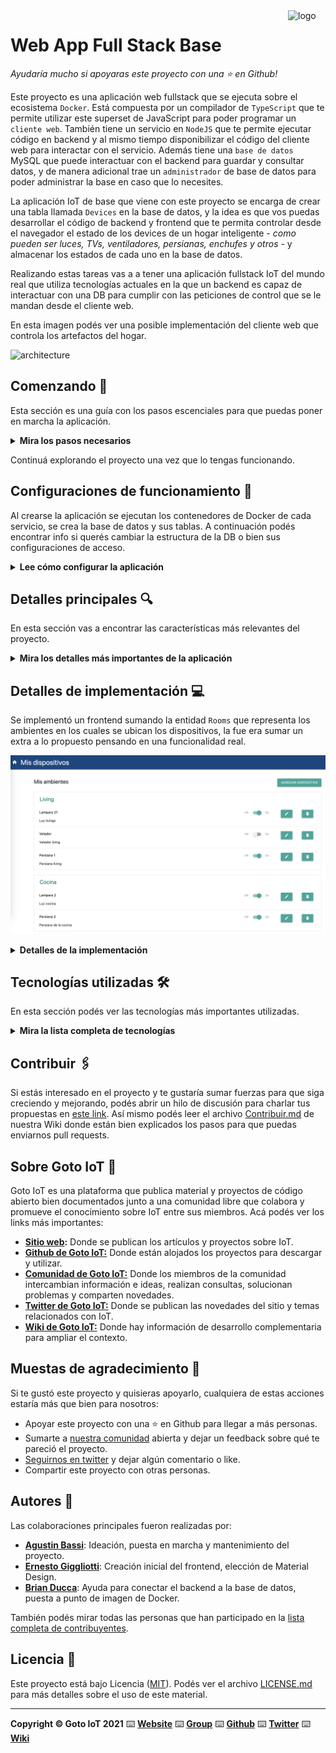 <a href="https://www.gotoiot.com/">
    <img src="doc/gotoiot-logo.png" alt="logo" title="Goto IoT" align="right" width="60" height="60" />
</a>

Web App Full Stack Base
=======================

*Ayudaría mucho si apoyaras este proyecto con una ⭐ en Github!*

Este proyecto es una aplicación web fullstack que se ejecuta sobre el ecosistema `Docker`. Está compuesta por un compilador de `TypeScript` que te permite utilizar este superset de JavaScript para poder programar un `cliente web`. También tiene un servicio en `NodeJS` que te permite ejecutar código en backend y al mismo tiempo disponibilizar el código del cliente web para interactar con el servicio. Además tiene una `base de datos` MySQL que puede interactuar con el backend para guardar y consultar datos, y de manera adicional trae un `administrador` de base de datos para poder administrar la base en caso que lo necesites.

La aplicación IoT de base que viene con este proyecto se encarga de crear una tabla llamada `Devices` en la base de datos, y la idea es que vos puedas desarrollar el código de backend y frontend que te permita controlar desde el navegador el estado de los devices de un hogar inteligente - *como pueden ser luces, TVs, ventiladores, persianas, enchufes y otros* - y almacenar los estados de cada uno en la base de datos. 

Realizando estas tareas vas a a tener una aplicación fullstack IoT del mundo real que utiliza tecnologías actuales en la que un backend es capaz de interactuar con una DB para cumplir con las peticiones de control que se le mandan desde el cliente web.

En esta imagen podés ver una posible implementación del cliente web que controla los artefactos del hogar.

![architecture](doc/webapp-example-1.png)

## Comenzando 🚀

Esta sección es una guía con los pasos escenciales para que puedas poner en marcha la aplicación.

<details><summary><b>Mira los pasos necesarios</b></summary><br>

### Instalar las dependencias

Para correr este proyecto es necesario que instales `Docker` y `Docker Compose`. 

En [este artículo](https://www.gotoiot.com/pages/articles/docker_installation_linux/) publicado en nuestra web están los detalles para instalar Docker y Docker Compose en una máquina Linux. Si querés instalar ambas herramientas en una Raspberry Pi podés seguir [este artículo](https://www.gotoiot.com/pages/articles/rpi_docker_installation) de nuestra web que te muestra todos los pasos necesarios.

En caso que quieras instalar las herramientas en otra plataforma o tengas algún incoveniente, podes leer la documentación oficial de [Docker](https://docs.docker.com/get-docker/) y también la de [Docker Compose](https://docs.docker.com/compose/install/).

Continua con la descarga del código cuando tengas las dependencias instaladas y funcionando.

### Descargar el código

Para descargar el código, lo más conveniente es que realices un `fork` de este proyecto a tu cuenta personal haciendo click en [este link](https://github.com/gotoiot/app-fullstack-base/fork). Una vez que ya tengas el fork a tu cuenta, descargalo con este comando (acordate de poner tu usuario en el link):

```
git clone https://github.com/USER/app-fullstack-base.git
```

> En caso que no tengas una cuenta en Github podes clonar directamente este repo.

### Ejecutar la aplicación

Para ejecutar la aplicación tenes que correr el comando `docker-compose up` desde la raíz del proyecto. Este comando va a descargar las imágenes de Docker de node, de typescript, de la base datos y del admin de la DB, y luego ponerlas en funcionamiento. 

Para acceder al cliente web ingresa a a la URL [http://localhost:8000/](http://localhost:8000/) y para acceder al admin de la DB accedé a [localhost:8001/](http://localhost:8001/). 

Si pudiste acceder al cliente web y al administrador significa que la aplicación se encuentra corriendo bien. 

> Si te aparece un error la primera vez que corres la app, deteńe el proceso y volvé a iniciarla. Esto es debido a que el backend espera que la DB esté creada al iniciar, y en la primera ejecución puede no alcanzar a crearse. A partir de la segunda vez el problema queda solucionado.

</details>

Continuá explorando el proyecto una vez que lo tengas funcionando.

## Configuraciones de funcionamiento 🔩

Al crearse la aplicación se ejecutan los contenedores de Docker de cada servicio, se crea la base de datos y sus tablas. A continuación podés encontrar info si querés cambiar la estructura de la DB o bien sus configuraciones de acceso.

<details><summary><b>Lee cómo configurar la aplicación</b></summary><br>

### Configuración de la DB

Como ya comprobaste, para acceder PHPMyAdmin tenés que ingresar en la URL [localhost:8001/](http://localhost:8001/). En el login del administrador, el usuario para acceder a la db es `root` y contraseña es la variable `MYSQL_ROOT_PASSWORD` del archivo `docker-compose.yml`.

Para el caso del servicio de NodeJS que se comunica con la DB fijate que en el archivo `src/backend/mysql-connector.js` están los datos de acceso para ingresar a la base.

Si quisieras cambiar la contraseña, puertos, hostname u otras configuraciones de la DB deberías primero modificar el servicio de la DB en el archivo `docker-compose.yml` y luego actualizar las configuraciones para acceder desde PHPMyAdmin y el servicio de NodeJS.

### Estructura de la DB

Al iniciar el servicio de la base de datos, si esta no está creada toma el archivo que se encuentra en `db/dumps/smart_home.sql` para crear la base de datos automáticamente.

En ese archivo está la configuración de la tabla `Devices` y otras configuraciones más. Si quisieras cambiar algunas configuraciones deberías modificar este archivo y crear nuevamente la base de datos para que se tomen en cuenta los cambios.

Tené en cuenta que la base de datos se crea con permisos de superusuario por lo que no podrías borrar el directorio con tu usuario de sistema, para eso debés hacerlo con permisos de administrador. En ese caso podés ejecutar el comando `sudo rm -r db/data` para borrar el directorio completo.

</details>


## Detalles principales 🔍

En esta sección vas a encontrar las características más relevantes del proyecto.

<details><summary><b>Mira los detalles más importantes de la aplicación</b></summary><br>
<br>

### Arquitectura de la aplicación

Como ya pudiste ver, la aplicación se ejecuta sobre el ecosistema Docker, y en esta imagen podés ver el diagrama de arquitectura.

![architecture](doc/architecture.png)

### El cliente web

El cliente web es una Single Page Application que se comunica con el servicio en NodeJS mediante JSON a través de requests HTTP. Puede consultar el estado de dispositivos en la base de datos (por medio del servicio en NodeJS) y también cambiar el estado de los mismos. Los estilos del código están basados en **Material Design**.

### El servicio web

El servicio en **NodeJS** posee distintos endpoints para comunicarse con el cliente web mediante requests HTTP enviando **JSON** en cada transacción. Procesando estos requests es capaz de comunicarse con la base de datos para consultar y controlar el estado de los dispositivos, y devolverle una respuesta al cliente web también en formato JSON. Así mismo el servicio es capaz de servir el código del cliente web.

### La base de datos

La base de datos se comunica con el servicio de NodeJS y permite almacenar el estado de los dispositivos en la tabla **Devices**. Ejecuta un motor **MySQL versión 5.7** y permite que la comunicación con sus clientes pueda realizarse usando usuario y contraseña en texto plano. En versiones posteriores es necesario brindar claves de acceso, por este motivo la versión 5.7 es bastante utilizada para fases de desarrollo.

### El administrador de la DB

Para esta aplicación se usa **PHPMyAdmin**, que es un administrador de base de datos web muy utilizado y que podés utilizar en caso que quieras realizar operaciones con la base, como crear tablas, modificar columnas, hacer consultas y otras cosas más.

### El compilador de TypeScript

**TypeScript** es un lenguaje de programación libre y de código abierto desarrollado y mantenido por Microsoft. Es un superconjunto de JavaScript, que esencialmente añade tipos estáticos y objetos basados en clases. Para esta aplicación se usa un compilador de TypeScript basado en una imagen de [Harmish](https://hub.docker.com/r/harmish) en Dockerhub, y está configurado para monitorear en tiempo real los cambios que se realizan sobre el directorio **src/frontend/ts** y automáticamente generar código compilado a JavaScript en el directorio  **src/frontend/js**. Los mensajes del compilador aparecen automáticamente en la terminal al ejecutar el comando **docker-compose up**.

### Ejecución de servicios

Los servicios de la aplicación se ejecutan sobre **contenedores de Docker**, así se pueden desplegar de igual manera en diferentes plataformas. Los detalles sobre cómo funcionan los servicios los podés ver directamente en el archivo **docker-compose.yml**.

### Organización del proyecto

En la siguiente ilustración podés ver cómo está organizado el proyecto para que tengas en claro qué cosas hay en cada lugar.

```sh
├── db                          # directorio de la DB
│   ├── data                    # estructura y datos de la DB
│   └── dumps                   # directorio de estructuras de la DB
│       └── smart_home.sql      # estructura con la base de datos "smart_home"
├── doc                         # documentacion general del proyecto
└── src                         # directorio codigo fuente
│   ├── backend                 # directorio para el backend de la aplicacion
│   │   ├── index.js            # codigo principal del backend
│   │   ├── mysql-connector.js  # codigo de conexion a la base de datos
│   │   ├── package.json        # configuracion de proyecto NodeJS
│   │   └── package-lock.json   # configuracion de proyecto NodeJS
│   └── frontend                # directorio para el frontend de la aplicacion
│       ├── js                  # codigo javascript que se compila automáticamente
│       ├── static              # donde alojan archivos de estilos, imagenes, fuentes, etc.
│       ├── ts                  # donde se encuentra el codigo TypeScript a desarrollar
│       └── index.html          # archivo principal del cliente HTML
├── docker-compose.yml          # archivo donde se aloja la configuracion completa
├── README.md                   # este archivo
├── CHANGELOG.md                # archivo para guardar los cambios del proyecto
├── LICENSE.md                  # licencia del proyecto
```

> No olvides ir poniendo tus cambios en el archivo `CHANGELOG.md` a medida que avanzas en el proyecto.

</details>

## Detalles de implementación 💻
Se implementó un frontend sumando la entidad `Rooms` que representa los ambientes en los cuales se ubican los dispositivos, la fue era sumar un extra a lo propuesto pensando en una funcionalidad real.

![implementación](doc/webapp-implementada.png)


<details><summary><b>Detalles de la implementación</b></summary><br>

### Agregar un dispositivo

Para agregar un dispositivo solo hay que clicar en "Agregar dispositivo" y completar el formulario.

![sumar dispositivo](doc/webapp-sumar-dispositivo.png)


Esto va a hacer un apicall que insertará el registro en la base de datos, y posteriormente otro que refrescará la interfaz.

El mismo formulario se usa para la edición de dispositivos, así que se implementó lógica para mantener la consistencia de la experiencia.

### Frontend

En el frontend me basé en la aplicación [ceiot_base](https://github.com/cpantel/ceiot_base). Se aprovechó la lógica de usar clases específicas para renderizar html de forma dinámica, e interactuar con APIs.

Se sumaron las siguientes funcionalidades:

- Se incluye la entidad `Room` que define el ambiente en la que se encuentra ubicado un dispositivo.
- Se listan los dispositivos por ambiente, en listas independientes.
- Se permite un ABM completo de dispositivos reutilizando un único formulario a manera de "pop-up".
- Se garantiza que el frontend sea consistente, haciendo limpieza de variables, y actualización en vivo de datos en pantalla, acorde a los líneamientos de una SPA.
- Se pensó, pero no se pudo sumar el ABM de ambientes, de igual manera la implementación de API escala para poder hacerlo con poco esfuerzo en otra iteración.

### Modelo de datos
Se sumó una tabla nueva que representa los ambientes en los que se ubican los dispositivos, las tablas quedaron de la siguiente forma:

`Rooms`: Tabla que representa las habitaciones, con un identificador único (id) que es auto-incremental y el nombre de la habitación (name).

`Devices`: Tabla que representa los dispositivos asociados a las habitaciones. Contiene un identificador único (id), nombre del dispositivo (name), descripción (description), estado (state), tipo (type), y una clave foránea (room_id) que hace referencia a la habitación correspondiente.

`Relaciones`: La relación es uno a muchos (1 a N), donde una habitación `Room` puede tener muchos dispositivos `Devices`, pero cada dispositivo pertenece a una sola habitación.

```
+--------------------+              +-----------------------+
|      Rooms         |              |       Devices         |
+--------------------+              +-----------------------+
| id   (INT, PK)     |   1 ------>  | id        (INT, PK)   |
| name (VARCHAR)     |              | name      (TEXT)      |
+--------------------+              | description (TEXT)    |
                                    | state     (INT)       |
                                    | type      (INT)       |
                                    | room_id   (INT, FK)   |
                                    +-----------------------+
```

### Backend

Como se sumó una nueva entidad `Room`, se desarrollaron endpoints para hacer un ABM completo de las mismas, además del ABM completo de `Devices`. Además se sumó un endpoint que devuelve las entidades anidadas, útil para un frontend SPA como el que estamos implementando.

Una posible mejora es sumar paginado, más seguridad, validación de campos, etc. Que no se pudieron implementar por cuestiones de tiempo.

<details><summary><b>Endpoints disponibles para dispositivos y ambientes </b></summary><br>

1) Devolver el listado de dispositivos

```json
 {
    "method": "get",
    "url": "/devices",
    "request_headers": "application/json",
    "response_code": 200,
    "request_response": [
        {
            "id": 1,
            "name": "Light 1",
            "status": 1,
            "type": 0,
            "description": "Kitchen light",
            "room_id": 1
        }
    ]
}
```

2) Crear un dispositivo

```json
 {
    "method": "post",
    "url": "/devices",
    "request_headers": "application/json",
    "request_body": {
        "id": 1,
        "name": "Light 1",
        "status": 1,
        "type": 0,
        "description": "Kitchen light",
        "room_id": 1
    },
    "response_code": 200,
    "request_response": ""
}
```

3) Actualizar un dispositivo

```json
 {
    "method": "put",
    "url": "/devices/:id",
    "request_headers": "application/json",
    "request_body": {
        "id": 1,
        "name": "Light 1",
        "status": 1,
        "type": 0,
        "description": "Kitchen light",
        "room_id": 1
    },
    "response_code": 200,
    "request_response": ""
}
```

4) Eliminar un dispositvo

```json
 {
    "method": "delete",
    "url": "/devices/:id",
    "request_headers": "application/json",
    "response_code": 200,
    "request_response": "",
}
```

5) Devolver el listado de ambientes

```json
 {
    "method": "get",
    "url": "/rooms",
    "request_headers": "application/json",
    "response_code": 200,
    "request_response": [
        {
            "id": 1,
            "name": "Kitchen",
        }
    ]
}
```

6) Crear un ambiente

```json
 {
    "method": "post",
    "url": "/rooms",
    "request_headers": "application/json",
    "request_body": {
        "id": 1,
        "name": "Kitchen"
    },
    "response_code": 200,
    "request_response": ""
}
```

7) Actualizar un ambiente

```json
 {
    "method": "put",
    "url": "/rooms/:id",
    "request_headers": "application/json",
    "request_body": {
        "id": 1,
        "name": "Kitchen"
    },
    "response_code": 200,
    "request_response": ""
}
```

8) Eliminar un ambiente

```json
 {
    "method": "delete",
    "url": "/rooms/:id",
    "request_headers": "application/json",
    "response_code": 200,
    "request_response": "",
}
```

9) Obtener lista de ambientes con sus dispositivos

```json
 {
    "method": "GET",
    "url": "/rooms/devices/all",
    "request_headers": "application/json",
    "response_code": 200,
    "request_response": [
        {
            "id": 1,
            "name": "Kitchen",
            "devices": [
                {
                    "id": 1,
                    "name": "Light 1",
                    "status": 1,
                    "type": 0,
                    "description": "Kitchen light",
                    "room_id": 1
                }
            ]
        }
    ]
}
```
</details>

</details>


## Tecnologías utilizadas 🛠️

En esta sección podés ver las tecnologías más importantes utilizadas.

<details><summary><b>Mira la lista completa de tecnologías</b></summary><br>

* [Docker](https://www.docker.com/) - Ecosistema que permite la ejecución de contenedores de software.
* [Docker Compose](https://docs.docker.com/compose/) - Herramienta que permite administrar múltiples contenedores de Docker.
* [Node JS](https://nodejs.org/es/) - Motor de ejecución de código JavaScript en backend.
* [MySQL](https://www.mysql.com/) - Base de datos para consultar y almacenar datos.
* [PHPMyAdmin](https://www.phpmyadmin.net/) - Administrador web de base de datos.
* [Material Design](https://material.io/design) - Bibliotecas de estilo responsive para aplicaciones web.
* [TypeScript](https://www.typescriptlang.org/) - Superset de JavaScript tipado y con clases.

</details>

## Contribuir 🖇️

Si estás interesado en el proyecto y te gustaría sumar fuerzas para que siga creciendo y mejorando, podés abrir un hilo de discusión para charlar tus propuestas en [este link](https://github.com/gotoiot/app-fullstack-base/issues/new). Así mismo podés leer el archivo [Contribuir.md](https://github.com/gotoiot/gotoiot-doc/wiki/Contribuir) de nuestra Wiki donde están bien explicados los pasos para que puedas enviarnos pull requests.

## Sobre Goto IoT 📖

Goto IoT es una plataforma que publica material y proyectos de código abierto bien documentados junto a una comunidad libre que colabora y promueve el conocimiento sobre IoT entre sus miembros. Acá podés ver los links más importantes:

* **[Sitio web](https://www.gotoiot.com/):** Donde se publican los artículos y proyectos sobre IoT. 
* **[Github de Goto IoT:](https://github.com/gotoiot)** Donde están alojados los proyectos para descargar y utilizar. 
* **[Comunidad de Goto IoT:](https://groups.google.com/g/gotoiot)** Donde los miembros de la comunidad intercambian información e ideas, realizan consultas, solucionan problemas y comparten novedades.
* **[Twitter de Goto IoT:](https://twitter.com/gotoiot)** Donde se publican las novedades del sitio y temas relacionados con IoT.
* **[Wiki de Goto IoT:](https://github.com/gotoiot/doc/wiki)** Donde hay información de desarrollo complementaria para ampliar el contexto.

## Muestas de agradecimiento 🎁

Si te gustó este proyecto y quisieras apoyarlo, cualquiera de estas acciones estaría más que bien para nosotros:

* Apoyar este proyecto con una ⭐ en Github para llegar a más personas.
* Sumarte a [nuestra comunidad](https://groups.google.com/g/gotoiot) abierta y dejar un feedback sobre qué te pareció el proyecto.
* [Seguirnos en twitter](https://github.com/gotoiot/doc/wiki) y dejar algún comentario o like.
* Compartir este proyecto con otras personas.

## Autores 👥

Las colaboraciones principales fueron realizadas por:

* **[Agustin Bassi](https://github.com/agustinBassi)**: Ideación, puesta en marcha y mantenimiento del proyecto.
* **[Ernesto Giggliotti](https://github.com/ernesto-g)**: Creación inicial del frontend, elección de Material Design.
* **[Brian Ducca](https://github.com/brianducca)**: Ayuda para conectar el backend a la base de datos, puesta a punto de imagen de Docker.

También podés mirar todas las personas que han participado en la [lista completa de contribuyentes](https://github.com/###/contributors).

## Licencia 📄

Este proyecto está bajo Licencia ([MIT](https://choosealicense.com/licenses/mit/)). Podés ver el archivo [LICENSE.md](LICENSE.md) para más detalles sobre el uso de este material.

---

**Copyright © Goto IoT 2021** ⌨️ [**Website**](https://www.gotoiot.com) ⌨️ [**Group**](https://groups.google.com/g/gotoiot) ⌨️ [**Github**](https://www.github.com/gotoiot) ⌨️ [**Twitter**](https://www.twitter.com/gotoiot) ⌨️ [**Wiki**](https://github.com/gotoiot/doc/wiki)
